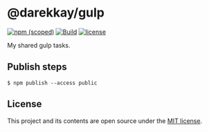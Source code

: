 # @darekkay/gulp

[![npm (scoped)](https://img.shields.io/npm/v/@darekkay/gulp?style=flat-square)](https://www.npmjs.com/package/@darekkay/gulp)
[![Build](https://img.shields.io/github/workflow/status/darekkay/darekkay-gulp/Continuous%20Integration/master?style=flat-square)](https://github.com/darekkay/darekkay-gulp/actions)
[![license](https://img.shields.io/badge/license-MIT-green?style=flat-square)](https://github.com/darekkay/darekkay-gulp/blob/master/LICENSE)

My shared gulp tasks.

## Publish steps

```
$ npm publish --access public
```

## License

This project and its contents are open source under the [MIT license](LICENSE).
